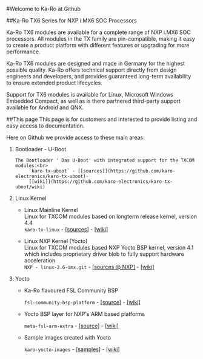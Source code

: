 #Welcome to Ka-Ro at Github

##Ka-Ro TX6 Series for NXP i.MX6 SOC Processors

Ka-Ro TX6 modules are available for a complete range of NXP i.MX6 SOC
processors. All modules in the TX family are pin-compatible, making it easy to
create a product platform with different features or upgrading for more
performance.

Ka-Ro TX6 modules are designed and made in Germany for the highest possible
quality. Ka-Ro offers technical support directly from design engineers and
developers, and provides guaranteed long-term availability to ensure extended
product lifecycles.

Support for TX6 modules is available for Linux, Microsoft Windows Embedded
Compact, as well as is there partnered third-party support available for
Android and QNX.

##This page
This page is for customers and interested to provide listing and easy access
to documentation.

Here on Github we provide access to these main areas:

1. Bootloader - U-Boot

       The Bootloader ' Das U-Boot' with integrated support for the TXCOM modules:<br>
    		`karo-tx-uboot` - [[sources]](https://github.com/karo-electronics/karo-tx-uboot)- 
    		[[wiki]](https://github.com/karo-electronics/karo-tx-uboot/wiki)
    
2. Linux Kernel

    * Linux Mainline Kernel<br>
      Linux for TXCOM modules based on longterm release kernel, version 4.4<br>
	  `karo-tx-linux` - [[sources]](https://github.com/karo-electronics/karo-tx-linux) - [[wiki]](https://github.com/karo-electronics/karo-tx-linux/wiki)
    
    * Linux NXP Kernel (Yocto)<br>
      Linux for TXCOM modules based NXP Yocto BSP kernel, version 4.1<br>
      which includes proprietary driver blob to fully support hardware acceleration<br>
      `NXP - linux-2.6-imx.git` - [[sources @ NXP]](http://git.freescale.com/git/cgit.cgi/imx/linux-2.6-imx.git/) - 
    		[[wiki]](https://github.com/karo-electronics/documentation)


3. Yocto

    - Ka-Ro flavoured FSL Community BSP

   		`fsl-community-bsp-platform` - [[source]](https://github.com/karo-electronics/fsl-community-bsp-platform) - [[wiki]](https://github.com/karo-electronics/fsl-community-bsp-platform/wiki)
    		
    - Yocto BSP layer for NXP's ARM based platforms

   		`meta-fsl-arm-extra` - [[source]](https://github.com/karo-electronics/meta-fsl-arm-extra) - 		[[wiki]](https://github.com/karo-electronics/meta-fsl-arm-extra/wiki)
    
    - Sample images created with Yocto

		`karo-yocto-images` - [[samples]](https://github.com/karo-electronics/karo-yocto-images) - 		[[wiki]](https://github.com/karo-electronics/karo-yocto-images)
